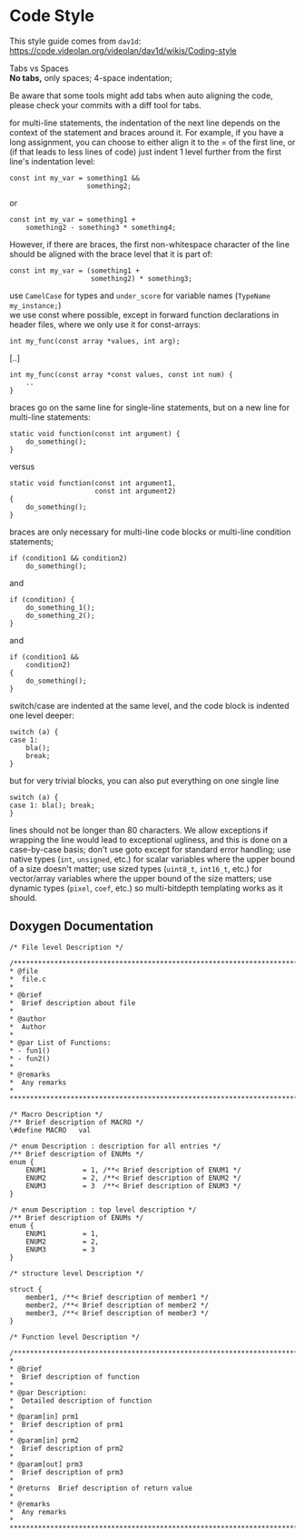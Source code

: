 
# Code Style

This style guide comes from `dav1d`: <https://code.videolan.org/videolan/dav1d/wikis/Coding-style>

Tabs vs Spaces\
**No tabs,** only spaces; 4-space indentation;

Be aware that some tools might add tabs when auto aligning the code, please check your commits with a diff tool for tabs.

for multi-line statements, the indentation of the next line depends on the context of the statement and braces around it. For example, if you have a long assignment, you can choose to either align it to the = of the first line, or (if that leads to less lines of code) just indent 1 level further from the first line's indentation level:

```
const int my_var = something1 &&
                   something2;
```
or
```
const int my_var = something1 +
    something2 - something3 * something4;
```
However, if there are braces, the first non-whitespace character of the line should be aligned with the brace level that it is part of:
```
const int my_var = (something1 +
                    something2) * something3;
```

use `CamelCase` for types and `under_score` for variable names (`TypeName my_instance;`)\
we use const where possible, except in forward function declarations in header files, where we only use it for const-arrays:

`int my_func(const array *values, int arg);`

[..]

```
int my_func(const array *const values, const int num) {
    ..
}
```

braces go on the same line for single-line statements, but on a new line for multi-line statements:

```
static void function(const int argument) {
    do_something();
}
```
versus
```
static void function(const int argument1,
                     const int argument2)
{
    do_something();
}
```

braces are only necessary for multi-line code blocks or multi-line condition statements;

```
if (condition1 && condition2)
    do_something();
```
and
```
if (condition) {
    do_something_1();
    do_something_2();
}
```
and
```
if (condition1 &&
    condition2)
{
    do_something();
}
```

switch/case are indented at the same level, and the code block is indented one level deeper:

```
switch (a) {
case 1:
    bla();
    break;
}
```
but for very trivial blocks, you can also put everything on one single line
```
switch (a) {
case 1: bla(); break;
}
```

lines should not be longer than 80 characters. We allow exceptions if wrapping the line would lead to exceptional ugliness, and this is done on a case-by-case basis;
don't use goto except for standard error handling;
use native types (`int`, `unsigned`, etc.) for scalar variables where the upper bound of a size doesn't matter;
use sized types (`uint8_t`, `int16_t`, etc.) for vector/array variables where the upper bound of the size matters;
use dynamic types (`pixel`, `coef`, etc.) so multi-bitdepth templating works as it should.

## Doxygen Documentation
```
/* File level Description */

/*********************************************************************************
* @file
*  file.c
*
* @brief
*  Brief description about file
*
* @author
*  Author
*
* @par List of Functions:
* - fun1()
* - fun2()
*
* @remarks
*  Any remarks
*
********************************************************************************/

/* Macro Description */
/** Brief description of MACRO */
\#define MACRO   val

/* enum Description : description for all entries */
/** Brief description of ENUMs */
enum {
    ENUM1         = 1, /**< Brief description of ENUM1 */
    ENUM2         = 2, /**< Brief description of ENUM2 */
    ENUM3         = 3  /**< Brief description of ENUM3 */
}

/* enum Description : top level description */
/** Brief description of ENUMs */
enum {
    ENUM1         = 1,
    ENUM2         = 2,
    ENUM3         = 3
}

/* structure level Description */

struct {
    member1, /**< Brief description of member1 */
    member2, /**< Brief description of member2 */
    member3, /**< Brief description of member3 */
}

/* Function level Description */

/*********************************************************************************
*
* @brief
*  Brief description of function
*
* @par Description:
*  Detailed description of function
*
* @param[in] prm1
*  Brief description of prm1
*
* @param[in] prm2
*  Brief description of prm2
*
* @param[out] prm3
*  Brief description of prm3
*
* @returns  Brief description of return value
*
* @remarks
*  Any remarks
*
********************************************************************************/
```